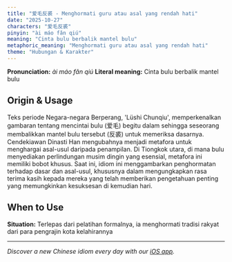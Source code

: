 ```yaml
---
title: "爱毛反裘 - Menghormati guru atau asal yang rendah hati"
date: "2025-10-27"
characters: "爱毛反裘"
pinyin: "ài máo fǎn qiú"
meaning: "Cinta bulu berbalik mantel bulu"
metaphoric_meaning: "Menghormati guru atau asal yang rendah hati"
theme: "Hubungan & Karakter"
---
```


**Pronunciation:** *ài máo fǎn qiú*
**Literal meaning:** Cinta bulu berbalik mantel bulu

## Origin & Usage

Teks periode Negara-negara Berperang, 'Lüshi Chunqiu', memperkenalkan gambaran tentang mencintai bulu (爱毛) begitu dalam sehingga seseorang membalikkan mantel bulu tersebut (反裘) untuk memeriksa dasarnya. Cendekiawan Dinasti Han mengubahnya menjadi metafora untuk menghargai asal-usul daripada penampilan. Di Tiongkok utara, di mana bulu menyediakan perlindungan musim dingin yang esensial, metafora ini memiliki bobot khusus. Saat ini, idiom ini menggambarkan penghormatan terhadap dasar dan asal-usul, khususnya dalam mengungkapkan rasa terima kasih kepada mereka yang telah memberikan pengetahuan penting yang memungkinkan kesuksesan di kemudian hari.

## When to Use

**Situation:** Terlepas dari pelatihan formalnya, ia menghormati tradisi rakyat dari para pengrajin kota kelahirannya

---

*Discover a new Chinese idiom every day with our [iOS app](https://apps.apple.com/us/app/daily-chinese-idioms/id6740611324).*
